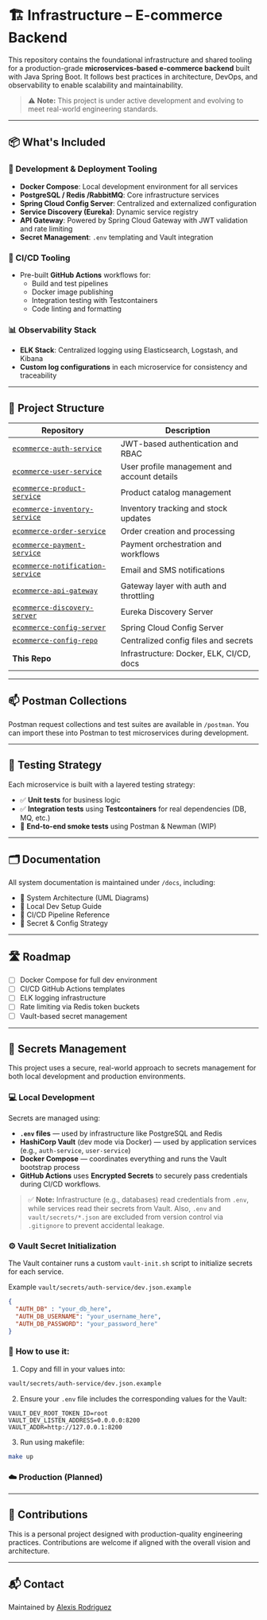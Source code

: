 # 🏗️ Infrastructure – E-commerce Backend

This repository contains the foundational infrastructure and shared tooling for a production-grade **microservices-based e-commerce backend** built with Java Spring Boot. It follows best practices in architecture, DevOps, and observability to enable scalability and maintainability.

> ⚠️ **Note:** This project is under active development and evolving to meet real-world engineering standards.

---

## 📦 What's Included

### 🔧 Development & Deployment Tooling

- **Docker Compose**: Local development environment for all services
- **PostgreSQL / Redis /RabbitMQ**: Core infrastructure services
- **Spring Cloud Config Server**: Centralized and externalized configuration
- **Service Discovery (Eureka)**: Dynamic service registry
- **API Gateway**: Powered by Spring Cloud Gateway with JWT validation and rate limiting
- **Secret Management**: `.env` templating and Vault integration

### 🚀 CI/CD Tooling

- Pre-built **GitHub Actions** workflows for:
  - Build and test pipelines
  - Docker image publishing
  - Integration testing with Testcontainers
  - Code linting and formatting

### 📊 Observability Stack

- **ELK Stack**: Centralized logging using Elasticsearch, Logstash, and Kibana
- **Custom log configurations** in each microservice for consistency and traceability

---

## 📂 Project Structure

| Repository                                                                                              | Description                              |
|---------------------------------------------------------------------------------------------------------|------------------------------------------|
| [`ecommerce-auth-service`](https://github.com/AlexisRodriguezCS/ecommerce-auth-service)                 | JWT-based authentication and RBAC        |
| [`ecommerce-user-service`](https://github.com/AlexisRodriguezCS/ecommerce-user-service)                 | User profile management and account details        |
| [`ecommerce-product-service`](https://github.com/AlexisRodriguezCS/ecommerce-product-service)           | Product catalog management               |
| [`ecommerce-inventory-service`](https://github.com/AlexisRodriguezCS/ecommerce-inventory-service)       | Inventory tracking and stock updates     |
| [`ecommerce-order-service`](https://github.com/AlexisRodriguezCS/ecommerce-order-service)               | Order creation and processing            |
| [`ecommerce-payment-service`](https://github.com/AlexisRodriguezCS/ecommerce-payment-service)           | Payment orchestration and workflows      |
| [`ecommerce-notification-service`](https://github.com/AlexisRodriguezCS/ecommerce-notification-service) | Email and SMS notifications              |
| [`ecommerce-api-gateway`](https://github.com/AlexisRodriguezCS/ecommerce-api-gateway)                   | Gateway layer with auth and throttling   |
| [`ecommerce-discovery-server`](https://github.com/AlexisRodriguezCS/ecommerce-discovery-server)         | Eureka Discovery Server                  |
| [`ecommerce-config-server`](https://github.com/AlexisRodriguezCS/ecommerce-config-server)               | Spring Cloud Config Server               |
| [`ecommerce-config-repo`](https://github.com/AlexisRodriguezCS/ecommerce-config-repo)                   | Centralized config files and secrets     |
| **This Repo**                                                                                           | Infrastructure: Docker, ELK, CI/CD, docs |

---

## 📫 Postman Collections

Postman request collections and test suites are available in `/postman`. You can import these into Postman to test microservices during development.

---

## 🧪 Testing Strategy

Each microservice is built with a layered testing strategy:

- ✅ **Unit tests** for business logic
- ✅ **Integration tests** using **Testcontainers** for real dependencies (DB, MQ, etc.)
- 🔄 **End-to-end smoke tests** using Postman & Newman (WIP)

---

## 🗂️ Documentation

All system documentation is maintained under `/docs`, including:

- 🧱 System Architecture (UML Diagrams)
- 🧪 Local Dev Setup Guide
- 🚀 CI/CD Pipeline Reference
- 🔐 Secret & Config Strategy

---

## 🛣️ Roadmap

- [ ] Docker Compose for full dev environment
- [ ] CI/CD GitHub Actions templates
- [ ] ELK logging infrastructure
- [ ] Rate limiting via Redis token buckets
- [ ] Vault-based secret management

---

## 🔐 Secrets Management

This project uses a secure, real-world approach to secrets management for both local development and production environments.

### 💻 Local Development

Secrets are managed using:

- **`.env` files** — used by infrastructure like PostgreSQL and Redis
- **HashiCorp Vault** (dev mode via Docker) — used by application services (e.g., `auth-service`, `user-service`)
- **Docker Compose** — coordinates everything and runs the Vault bootstrap process
- **GitHub Actions** uses **Encrypted Secrets** to securely pass credentials during CI/CD workflows.
> ✅ **Note:** Infrastructure (e.g., databases) read credentials from `.env`, while services read their secrets from Vault. Also, `.env` and `vault/secrets/*.json` are excluded from version control via `.gitignore` to prevent accidental leakage.

### ⚙️ Vault Secret Initialization

The Vault container runs a custom `vault-init.sh` script to initialize secrets for each service.

Example `vault/secrets/auth-service/dev.json.example`
```json
{
  "AUTH_DB" : "your_db_here",
  "AUTH_DB_USERNAME": "your_username_here",
  "AUTH_DB_PASSWORD": "your_password_here"
}
```

### 📘 **How to use it:**

1. Copy and fill in your values into:
```bash
vault/secrets/auth-service/dev.json.example
```

2. Ensure your `.env` file includes the corresponding values for the Vault:
```env
VAULT_DEV_ROOT_TOKEN_ID=root
VAULT_DEV_LISTEN_ADDRESS=0.0.0.0:8200
VAULT_ADDR=http://127.0.0.1:8200
```

3. Run using makefile:
```bash
make up
```


### ☁️ Production (Planned)

---

## 🙌 Contributions

This is a personal project designed with production-quality engineering practices. Contributions are welcome if aligned with the overall vision and architecture.

---

## 📬 Contact

Maintained by [Alexis Rodriguez](https://github.com/AlexisRodriguezCS)
